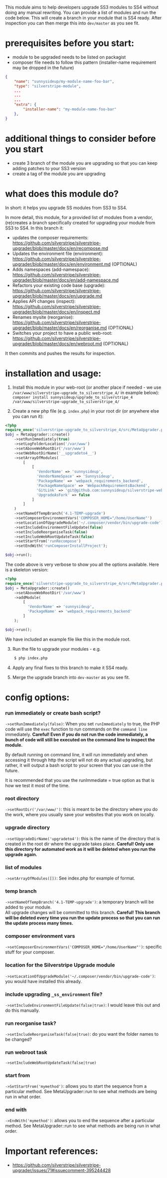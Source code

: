 This module aims to help developers upgrade SS3 modules to SS4 without doing any manual rewriting. You can provide a list of modules and run the code below.  This will create a branch in your module that is SS4 ready. After inspection you can then merge this into `dev/master` as you see fit.


# prerequisites before you start:

 - module to be upgraded needs to be listed on packagist
 - composer file needs to follow this pattern (installer-name requirement may be dropped in the future)


```json
{
    "name": "sunnysideup/my-module-name-foo-bar",
    "type": "silverstripe-module",
    ...
    ...
    ...
    "extra": {
        "installer-name": "my-module-name-foo-bar"
    },
}
```

# additional things to consider before you start
- create 3 branch of the module you are upgrading so that you can keep adding patches to your SS3 version
- create a tag of the module you are upgrading

# what does this module do?

In short: it helps you upgrade SS modules from SS3 to SS4.

In more detail, this module, for a provided list of modules from a vendor, (re)creates a branch specifically created for upgrading your module from SS3 to SS4. In this branch it:

 - updates the composer requirements: https://github.com/silverstripe/silverstripe-upgrader/blob/master/docs/en/recompose.md
 - Updates the environment file (environment): https://github.com/silverstripe/silverstripe-upgrader/blob/master/docs/en/environment.md (OPTIONAL)
 - Adds namespaces (add-namespace): https://github.com/silverstripe/silverstripe-upgrader/blob/master/docs/en/add-namespace.md
 - Refactors your existing code base (upgrade): https://github.com/silverstripe/silverstripe-upgrader/blob/master/docs/en/upgrade.md
 - Applies API changes (inspect): https://github.com/silverstripe/silverstripe-upgrader/blob/master/docs/en/inspect.md
 - Renames mysite (reorganise): https://github.com/silverstripe/silverstripe-upgrader/blob/master/docs/en/reorganise.md (OPTIONAL)
 - Switches your project to have a public web-root: https://github.com/silverstripe/silverstripe-upgrader/blob/master/docs/en/webroot.md (OPTIONAL)

It then commits and pushes the results for inspection.

# installation and usage:

1.  Install this module in your web-root (or another place if needed - we use `/var/www/silverstripe-upgrade_to_silverstripe_4/` in example below):
    `composer install sunnysideup/upgrade_to_silverstripe_4 /var/www/silverstripe-upgrade_to_silverstripe_4/`

2.  Create a new php file (e.g. `index.php`) in your root dir (or anywhere else  you can run it):

```php
<?php
require_once('silverstripe-upgrade_to_silverstripe_4/src/MetaUpgrader.php');
$obj = MetaUpgrader::create()
    ->setRunImmediately(true)
    ->setLogFolderLocation('/var/www')
    ->setAboveWebRootDir('/var/www')
    ->setWebRootDirName('__upgradeto4__')
    ->setArrayOfModules(
        [
            [
              'VendorName' => 'sunnysideup',
              'VendorNameSpace' => 'Sunnysideup',
              'PackageName' => 'webpack_requirements_backend',
              'PackageNameSpace' => 'WebpackRequirementsBackend',
              'GitLink' => 'git@github.com:sunnysideup/silverstripe-webpack_requirements_backend.git',
              'UpgradeAsFork' => false
            ]
        ]
    )
    ->setNameOfTempBranch('4.1-TEMP-upgrade')
    ->setComposerEnvironmentVars('COMPOSER_HOME="/home/UserName"')
    ->setLocationOfUpgradeModule('~/.composer/vendor/bin/upgrade-code')
    ->setIncludeEnvironmentFileUpdate(false)
    ->setIncludeReorganiseTask(false)
    ->setIncludeWebRootUpdateTask(false)
    ->setStartFrom('runRecompose')
    ->setEndWith('runComposerInstallProject');

$obj->run();
```

The code above is very verbose to show you all the options available. Here is a skeleton version:

```php
<?php
require_once('silverstripe-upgrade_to_silverstripe_4/src/MetaUpgrader.php');
$obj = MetaUpgrader::create()
    ->setAboveWebRootDir('/var/www')
    ->addModule(
        [
          'VendorName' => 'sunnysideup',
          'PackageName' => 'webpack_requirements_backend'
        ]
    );

$obj->run();
```
We have included an example file like this in the module root. 


3. Run the file to upgrade your modules - e.g.

```sh
    $ php index.php
```


4. Apply any final fixes to this branch to make it SS4 ready.


5. Merge the upgrade branch into `dev-master` as you see fit.


# config options:

### run immediately or create bash script?

`->setRunImmediately(false)`: When you set `runImmediately` to true, the PHP code will use the `exec` function to run commands on the `command line` immediately. **Careful! Even if you do not run the code immediately, a bunch of code will still be executed on the command line to inspect the module.**

By default running on command line, it will run immediately and when accessing it through http the script will not do any actual upgrading, but rather, it will output a bash script to your screen that you can use in the future. 

It is recommended that you use the runImmediate = true option as that is how we test it most of the time. 


### root directory

`->setRootDir('/var/www/')`: this is meant to be the directory where you do the work, where you usually save your websites that you work on locally.


### upgrade directory

`->setUpgradeDirName('upgradeto4')`: this is the name of the directory that is created in the root dir where the upgrade takes place. **Careful! Only use this directory for automated work as it will be deleted when you run the upgrade again.**



### list of modules

`->setArrayOfModules([])`: See index.php for example of format.


### temp branch

`->setNameOfTempBranch('4.1-TEMP-upgrade')`: a temporary branch will be added to your module.  
All upgrade changes will be committed to this branch. **Careful!  This branch will be deleted every time you run the update process so that you can run the update process many times.**


### composer environment vars

`->setComposerEnvironmentVars('COMPOSER_HOME="/home/UserName"')`: specific stuff for your composer.


### location for the Silverstripe Upgrade module

`->setLocationOfUpgradeModule('~/.composer/vendor/bin/upgrade-code')`: you would have installed this already.


### include upgrading `_ss_environment` file?

`->setIncludeEnvironmentFileUpdate(false|true)`: I would leave this out and do this manually.


### run reorganise task?

`->setIncludeReorganiseTask(false|true)`: do you want the folder names to be changed?


### run webroot task

`->setIncludeWebRootUpdateTask(false|true)`


### start from

`->SetStartFrom('mymethod')`: allows you to start the sequence from a particular method. See MetaUpgrader::run to see what methods are being run in what order.


### end with

`->EndWith('mymethod')`: allows you to end the sequence after a particular method.  See MetaUpgrader::run to see what methods are being run in what order.


# Important references:

* https://github.com/silverstripe/silverstripe-upgrader/issues/71#issuecomment-395244428
